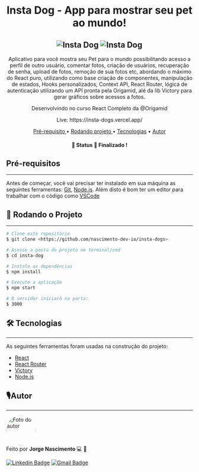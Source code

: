 <h1 align="center">  Insta Dog - App para mostrar seu pet ao mundo! </h1>

<h2 align="center">
<img alt="Insta Dog" title="Dog" src="https://ik.imagekit.io/Nscmnt/CPT2110011321-1233x674_UvSzhKnE5.png" />
  <img alt="Insta Dog" title="Dog" src="https://ik.imagekit.io/Nscmnt/CPT2110011258-933x673_6sK_-F7NdN.png" />
</h2>

<p align="center">Aplicativo para você mostra seu Pet para o mundo possibilitando acesso a perfil de outro usuário, comentar fotos, criação de usuários, recuperação de senha, upload de fotos, remoção de sua fotos etc, abordando o máximo do React puro, utilizando como base criação de componentes, manipulação de estados, Hooks personalizados, Context API, React Router, lógica de autenticação utilizando um API pronta pela Origamid, alé da lib Victory para gerar gráficos sobre acessos a fotos.
</p>

  <p align ="center"> Desenvolvindo no curso React Completo da @Origamid </p>

  <p align="center">Live: https://insta-dogs.vercel.app/<p>

<p align = "center">
  <a href="#pre"> Pré-requisito </a> •
  <a href="#rodando"> Rodando projeto </a> •
  <a href="#tecnologia">Tecnologias</a> • 
  <a href="#autor"> Autor </a>
</p>

<h4 align="center"> 
	🚧 Status 🚀 Finalizado !
</h4>

<h2 id="pre"> Pré-requisitos </h2>

---

Antes de começar, você vai precisar ter instalado em sua máquina as seguintes ferramentas:
[Git](https://git-scm.com), [Node.js](https://nodejs.org/en/).
Além disto é bom ter um editor para trabalhar com o código como [VSCode](https://code.visualstudio.com/)

 <h2 id="rodando">🎲 Rodando o Projeto </h2>

---

```bash
# Clone este repositório
$ git clone <https://github.com/nascimento-dev-io/insta-dogs>

# Acesse a pasta do projeto no terminal/cmd
$ cd insta-dog

# Instale as dependências
$ npm install

# Execute a aplicação
$ npm start

# O servidor iniciará na porta:
$ 3000
```

<h2 id="tecnologia">🛠 Tecnologias</h2>

---

As seguintes ferramentas foram usadas na construção do projeto:

- [React](https://pt-br.reactjs.org/)
- [React Router](https://reactrouter.com/web/guides/quick-start)
- [Victory](https://formidable.com/open-source/victory/docs/)
- [Node.js](https://nodejs.org/en/)

<h2 id="autor"> 🎙Autor</h2>

---

 <img  width="80px;" height="80px;" style="border-radius:50px;" src="https://ik.imagekit.io/Nscmnt/FB_IMG_1622085469855_rINd1uZxU.jpg?updatedAt=1625414704634"  alt="Foto do autor"/>
 <br />
Feito por <strong> Jorge Nascimento </strong> 💻 🚀

[![Linkedin Badge](https://img.shields.io/badge/-Jorge-blue?style=flat-square&logo=Linkedin&logoColor=white&link=https://www.linkedin.com/in/jorge-nascimento-a465511ab/)](https://www.linkedin.com/in/jorge-nascimento-a465511ab/)
[![Gmail Badge](https://img.shields.io/badge/-jorg3nascimento-c14438?style=flat-square&logo=Gmail&logoColor=white&link=mailto:nascimento.dev.io@gmail.com)](mailto:nascimento.dev.io@gmail.com)
